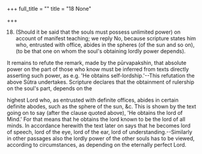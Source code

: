 +++
full_title = ""
title = "18 None"

+++


18. (Should it be said that the souls must possess unlimited power) on account of manifest teaching; we reply No, because scripture states him who, entrusted with office, abides in the spheres (of the sun and so on), (to be that one on whom the soul's obtaining lordly power depends).

It remains to refute the remark, made by the pūrvapakshin, that absolute power on the part of those who know must be inferred from texts directly asserting such power, as e.g. 'He obtains self-lordship.'--This refutation the above Sūtra undertakes. Scripture declares that the obtainment of rulership on the soul's part, depends on the

highest Lord who, as entrusted with definite offices, abides in certain definite abodes, such as the sphere of the sun, &c. This is shown by the text going on to say (after the clause quoted above), 'He obtains the lord of Mind.' For that means that he obtains the lord known to be the lord of all minds. In accordance herewith the text later on says that he becomes lord of speech, lord of the eye, lord of the ear, lord of understanding.--Similarly in other passages also the lordly power of the other souls has to be viewed, according to circumstances, as depending on the eternally perfect Lord.

[^fn_236]: 416:1 Kiṁ ca paraisyaiva nityatvena svahetvanapekshaṇasya kliptaśaktitvāj jagatsarjanaṁ prati kalpyasāmarthyāc ca vidushām īśvaravishayaiva jagatsr̥shṭir eshṭavyā, kiṁ ca paurvāparyālocanāyām īśvarasyaiva jagatsargaḥ śabdād gamyate janmādisūtram ārabhya caitad upapāditam. Ān. Gi.